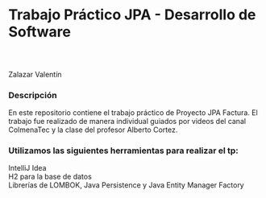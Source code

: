 <h1>Trabajo Práctico JPA - Desarrollo de Software</h1> <br/> 
<h3></h3>Zalazar Valentín</h3>

<h3>Descripción</h3>
En este repositorio contiene el trabajo práctico de Proyecto JPA Factura. El trabajo fue realizado de manera individual guiados por videos del canal ColmenaTec y la clase del profesor Alberto Cortez.

<h3>Utilizamos las siguientes herramientas para realizar el tp:</h3>
IntelliJ Idea <br/>
H2 para la base de datos <br/>
Librerías de LOMBOK,
Java Persistence y Java Entity Manager Factory
